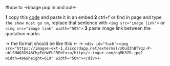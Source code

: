 #how to
->image pop in and out<-

**1** copy this [code]() and paste it in an embed
**2** ctrl+f or find in page and type `the show must go on`, replace that sentence with `<img src="image link">` or `<img src="image link" width="50%">`
**3** paste image link between the quotation marks

-> the format should be like this <-
-> `<div id="fuck"><img src="https://images-ext-1.discordapp.net/external/xOud3hBTYqz-P-ublSNWQ3G946ChpFnHvFUJ5Edfxso/https/i.imgur.com/ogMK3ZO.jpg?width=496&height=619" width="50%"></div>`<-